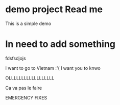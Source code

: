 # demo project Read me

This is a simple demo
# In need to add something 
fdsfsdjojs

I want to go to Vietnam :'(
I want you to knwo

OLLLLLLLLLLLLLLLLLL

Ca va pas le faire

EMERGENCY FIXES